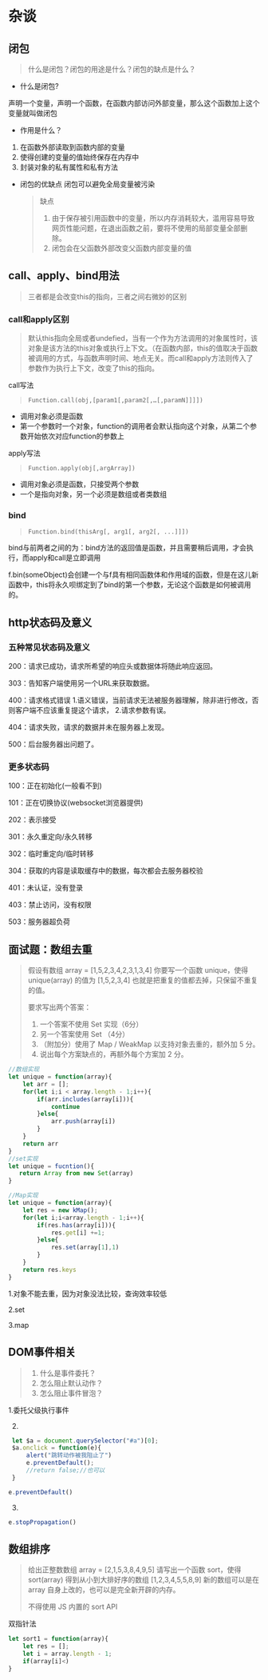 # 杂谈

## 闭包

> 什么是闭包？闭包的用途是什么？闭包的缺点是什么？

* 什么是闭包?

声明一个变量，声明一个函数，在函数内部访问外部变量，那么这个函数加上这个变量就叫做闭包

* 作用是什么？

1. 在函数外部读取到函数内部的变量
2. 使得创建的变量的值始终保存在内存中
3. 封装对象的私有属性和私有方法

* 闭包的优缺点
  闭包可以避免全局变量被污染

  > 缺点
  >
  > 1. 由于保存被引用函数中的变量，所以内存消耗较大，滥用容易导致网页性能问题，在退出函数之前，要将不使用的局部变量全部删除。
  > 2. 闭包会在父函数外部改变父函数内部变量的值

## call、apply、bind用法

> 三者都是会改变this的指向，三者之间右微妙的区别

### call和apply区别

> 默认this指向全局或者undefied，当有一个作为方法调用的对象属性时，该对象是该方法的this对象或执行上下文。（在函数内部，this的值取决于函数被调用的方式，与函数声明时间、地点无关。而call和apply方法则传入了参数作为执行上下文，改变了this的指向。

call写法

> ```inform7
> Function.call(obj,[param1[,param2[,…[,paramN]]]])
> ```

* 调用对象必须是函数
* 第一个参数时一个对象，function的调用者会默认指向这个对象，从第二个参数开始依次对应function的参数上

apply写法

> ```coq
> Function.apply(obj[,argArray])
> ```

* 调用对象必须是函数，只接受两个参数
* 一个是指向对象，另一个必须是数组或者类数组

### bind

> ```inform7
> Function.bind(thisArg[, arg1[, arg2[, ...]]])
> ```

bind与前两者之间的为：bind方法的返回值是函数，并且需要稍后调用，才会执行，而apply和call是立即调用

f.bin(someObject)会创建一个与f具有相同函数体和作用域的函数，但是在这儿新函数中，this将永久呗绑定到了bind的第一个参数，无论这个函数是如何被调用的。

## http状态码及意义

### 五种常见状态码及意义

200：请求已成功，请求所希望的响应头或数据体将随此响应返回。

303：告知客户端使用另一个URL来获取数据。

400：请求格式错误   1.语义错误，当前请求无法被服务器理解，除非进行修改，否则客户端不应该重复提这个请求，    2.请求参数有误。

404：请求失败，请求的数据并未在服务器上发现。

500：后台服务器出问题了。

### 更多状态码

100：正在初始化(一般看不到)

101：正在切换协议(websocket浏览器提供)

202：表示接受

301：永久重定向/永久转移

302：临时重定向/临时转移

304：获取的内容是读取缓存中的数据，每次都会去服务器校验

401：未认证，没有登录

403：禁止访问，没有权限

503：服务器超负荷

## 面试题：数组去重

> 假设有数组 array = [1,5,2,3,4,2,3,1,3,4]
> 你要写一个函数 unique，使得
> unique(array) 的值为 [1,5,2,3,4]
> 也就是把重复的值都去掉，只保留不重复的值。
>
> 要求写出两个答案：
>
> 1. 一个答案不使用 Set 实现（6分）
> 2. 另一个答案使用 Set （4分）
> 3. （附加分）使用了 Map / WeakMap 以支持对象去重的，额外加 5 分。
> 4. 说出每个方案缺点的，再额外每个方案加 2 分。

~~~JavaScript
//数组实现
let unique = function(array){
    let arr = [];
    for(let i;i < array.length - 1;i++){
        if(arr.includes(array[i])){
            continue
        }else{
            arr.push(array[i])
        }
    }
    return arr
}
//set实现
let unique = fucntion(){
   return Array from new Set(array)
}

//Map实现
let unique = function(array){
    let res = new kMap();
    for(let i;i<array.length - 1;i++){
        if(res.has(array[i])){
            res.get[i] +=1;
        }else{
            res.set(array[1],1)
        }
    }
    return res.keys
}
~~~

1.对象不能去重，因为对象没法比较，查询效率较低

2.set

3.map



## DOM事件相关

> 1. 什么是事件委托？
> 2. 怎么阻止默认动作？
> 3. 怎么阻止事件冒泡？

1.委托父级执行事件

2.

~~~JavaScript
 let $a = document.querySelector("#a")[0];
 $a.onclick = function(e){
     alert("跳转动作被我阻止了")
     e.preventDefault();
     //return false;//也可以
 }

e.preventDefault()
~~~

3.

~~~JavaScript
e.stopPropagation()
~~~

## 数组排序

> 给出正整数数组 array = [2,1,5,3,8,4,9,5]
> 请写出一个函数 sort，使得 sort(array) 得到从小到大排好序的数组 [1,2,3,4,5,5,8,9]
> 新的数组可以是在 array 自身上改的，也可以是完全新开辟的内存。
>
> 不得使用 JS 内置的 sort API

双指针法

~~~JavaScript
let sort1 = function(array){
    let res = [];
    let i = array.length - 1;
    if(array[i]<)
}
~~~

